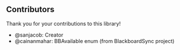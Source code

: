 ## Contributors

Thank you for your contributions to this library!

- @sanjacob: Creator
- @cainanmahar: BBAvailable enum (from BlackboardSync project)

